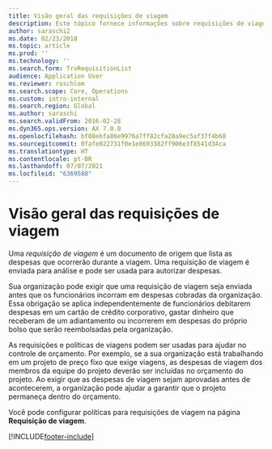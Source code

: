 ```yaml
---
title: Visão geral das requisições de viagem
description: Este tópico fornece informações sobre requisições de viagem. Uma requisição de viagem documenta as despesas de viagem planejadas.
author: saraschi2
ms.date: 02/23/2018
ms.topic: article
ms.prod: ''
ms.technology: ''
ms.search.form: TrvRequisitionList
audience: Application User
ms.reviewer: roschlom
ms.search.scope: Core, Operations
ms.custom: intro-internal
ms.search.region: Global
ms.author: saraschi
ms.search.validFrom: 2016-02-28
ms.dyn365.ops.version: AX 7.0.0
ms.openlocfilehash: bf08ebfa86e9976a7ff82cfa28a9ec5af37f4b60
ms.sourcegitcommit: 0fafe022731f0e1e8693382ff906e3f8541d34ca
ms.translationtype: HT
ms.contentlocale: pt-BR
ms.lasthandoff: 07/07/2021
ms.locfileid: "6369588"
---
```

# <a name="travel-requisitions-overview"></a>Visão geral das requisições de viagem

Uma *requisição de viagem* é um documento de origem que lista as despesas que ocorrerão durante a viagem. Uma requisição de viagem é enviada para análise e pode ser usada para autorizar despesas.

Sua organização pode exigir que uma requisição de viagem seja enviada antes que os funcionários incorram em despesas cobradas da organização. Essa obrigação se aplica independentemente de funcionários debitarem despesas em um cartão de crédito corporativo, gastar dinheiro que receberam de um adiantamento ou incorrerem em despesas do próprio bolso que serão reembolsadas pela organização.

As requisições e políticas de viagens podem ser usadas para ajudar no controle de orçamento. Por exemplo, se a sua organização está trabalhando em um projeto de preço fixo que exige viagens, as despesas de viagem dos membros da equipe do projeto deverão ser incluídas no orçamento do projeto. Ao exigir que as despesas de viagem sejam aprovadas antes de acontecerem, a organização pode ajudar a garantir que o projeto permaneça dentro do orçamento.

Você pode configurar políticas para requisições de viagem na página **Requisição de viagem**.


[!INCLUDE[footer-include](../includes/footer-banner.md)]